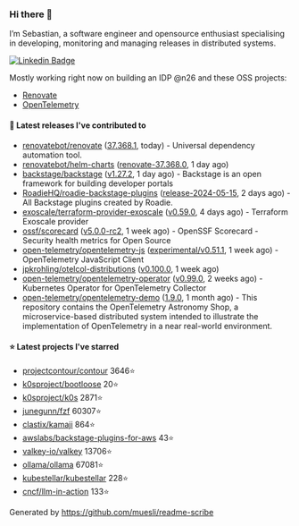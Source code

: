 ### Hi there 👋

I’m Sebastian, a software engineer and opensource enthusiast specialising in developing, monitoring and managing releases in distributed systems.    

[![Linkedin Badge](https://img.shields.io/badge/-LinkedIn-blue?style=flat&logo=Linkedin&logoColor=white&link=https://www.linkedin.com/in/sebastian-poxhofer/)](https://www.linkedin.com/in/sebastian-poxhofer/)

Mostly working right now on building an IDP @n26 and these OSS projects:
- [Renovate](https://github.com/renovatebot/renovate)
- [OpenTelemetry](https://github.com/open-telemetry)



#### 🚀 Latest releases I've contributed to

- [renovatebot/renovate](https://github.com/renovatebot/renovate) ([37.368.1](https://github.com/renovatebot/renovate/releases/tag/37.368.1), today) - Universal dependency automation tool.
- [renovatebot/helm-charts](https://github.com/renovatebot/helm-charts) ([renovate-37.368.0](https://github.com/renovatebot/helm-charts/releases/tag/renovate-37.368.0), 1 day ago)
- [backstage/backstage](https://github.com/backstage/backstage) ([v1.27.2](https://github.com/backstage/backstage/releases/tag/v1.27.2), 1 day ago) - Backstage is an open framework for building developer portals
- [RoadieHQ/roadie-backstage-plugins](https://github.com/RoadieHQ/roadie-backstage-plugins) ([release-2024-05-15](https://github.com/RoadieHQ/roadie-backstage-plugins/releases/tag/release-2024-05-15), 2 days ago) - All Backstage plugins created by Roadie.
- [exoscale/terraform-provider-exoscale](https://github.com/exoscale/terraform-provider-exoscale) ([v0.59.0](https://github.com/exoscale/terraform-provider-exoscale/releases/tag/v0.59.0), 4 days ago) - Terraform Exoscale provider
- [ossf/scorecard](https://github.com/ossf/scorecard) ([v5.0.0-rc2](https://github.com/ossf/scorecard/releases/tag/v5.0.0-rc2), 1 week ago) - OpenSSF Scorecard - Security health metrics for Open Source
- [open-telemetry/opentelemetry-js](https://github.com/open-telemetry/opentelemetry-js) ([experimental/v0.51.1](https://github.com/open-telemetry/opentelemetry-js/releases/tag/experimental/v0.51.1), 1 week ago) - OpenTelemetry JavaScript Client
- [jpkrohling/otelcol-distributions](https://github.com/jpkrohling/otelcol-distributions) ([v0.100.0](https://github.com/jpkrohling/otelcol-distributions/releases/tag/v0.100.0), 1 week ago)
- [open-telemetry/opentelemetry-operator](https://github.com/open-telemetry/opentelemetry-operator) ([v0.99.0](https://github.com/open-telemetry/opentelemetry-operator/releases/tag/v0.99.0), 2 weeks ago) - Kubernetes Operator for OpenTelemetry Collector
- [open-telemetry/opentelemetry-demo](https://github.com/open-telemetry/opentelemetry-demo) ([1.9.0](https://github.com/open-telemetry/opentelemetry-demo/releases/tag/1.9.0), 1 month ago) - This repository contains the OpenTelemetry Astronomy Shop, a microservice-based distributed system intended to illustrate the implementation of OpenTelemetry in a near real-world environment.

#### ⭐ Latest projects I've starred

- [projectcontour/contour](https://github.com/projectcontour/contour) 3646⭐
- [k0sproject/bootloose](https://github.com/k0sproject/bootloose) 20⭐
- [k0sproject/k0s](https://github.com/k0sproject/k0s) 2871⭐
- [junegunn/fzf](https://github.com/junegunn/fzf) 60307⭐
- [clastix/kamaji](https://github.com/clastix/kamaji) 864⭐
- [awslabs/backstage-plugins-for-aws](https://github.com/awslabs/backstage-plugins-for-aws) 43⭐
- [valkey-io/valkey](https://github.com/valkey-io/valkey) 13706⭐
- [ollama/ollama](https://github.com/ollama/ollama) 67081⭐
- [kubestellar/kubestellar](https://github.com/kubestellar/kubestellar) 228⭐
- [cncf/llm-in-action](https://github.com/cncf/llm-in-action) 133⭐



Generated by https://github.com/muesli/readme-scribe
